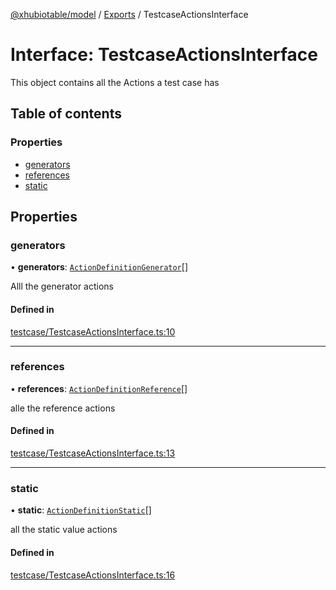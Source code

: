 [@xhubiotable/model](../README.md) / [Exports](../modules.md) / TestcaseActionsInterface

# Interface: TestcaseActionsInterface

This object contains all the Actions a test case has

## Table of contents

### Properties

- [generators](TestcaseActionsInterface.md#generators)
- [references](TestcaseActionsInterface.md#references)
- [static](TestcaseActionsInterface.md#static)

## Properties

### generators

• **generators**: [`ActionDefinitionGenerator`](../classes/ActionDefinitionGenerator.md)[]

Alll the generator actions

#### Defined in

[testcase/TestcaseActionsInterface.ts:10](https://github.com/xhubioTable/model/blob/d4f4ceb/src/testcase/TestcaseActionsInterface.ts#L10)

___

### references

• **references**: [`ActionDefinitionReference`](../classes/ActionDefinitionReference.md)[]

alle the reference actions

#### Defined in

[testcase/TestcaseActionsInterface.ts:13](https://github.com/xhubioTable/model/blob/d4f4ceb/src/testcase/TestcaseActionsInterface.ts#L13)

___

### static

• **static**: [`ActionDefinitionStatic`](../classes/ActionDefinitionStatic.md)[]

all the static value actions

#### Defined in

[testcase/TestcaseActionsInterface.ts:16](https://github.com/xhubioTable/model/blob/d4f4ceb/src/testcase/TestcaseActionsInterface.ts#L16)
